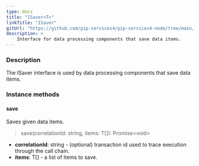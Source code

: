 ```yaml
---
type: docs
title: "ISaver<T>"
linkTitle: "ISaver"
gitUrl: "https://github.com/pip-services4/pip-services4-node/tree/main/pip-services4-persistence-node"
description: >
    Interface for data processing components that save data items.
---
```


### Description

The ISaver interface is used by data processing components that save data items.

### Instance methods

#### save
Saves given data items.

> save(correlationId: string, items: T[]): Promise\<void\>

- **correlationId**: string - (optional) transaction id used to trace execution through the call chain.
- **items**: T[] - a list of items to save.

